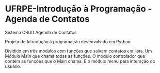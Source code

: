 # UFRPE-Introdução à Programação - Agenda de Contatos
Sistema CRUD Agenda de Contatos

Projeto de Introdução à programação desenvolvido em Python

Dividido em três módulos com funções que salvam contatos em lista. 
Um Módulo Main que chama todas as funções.
O módulo controlador que contém as funções que o Main chama.
E o módulo menu para interação do usuário.


